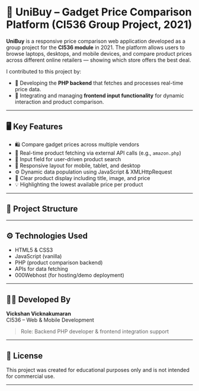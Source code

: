 # 💸 UniBuy – Gadget Price Comparison Platform (CI536 Group Project, 2021)

**UniBuy** is a responsive price comparison web application developed as a group project for the **CI536 module** in 2021. The platform allows users to browse laptops, desktops, and mobile devices, and compare product prices across different online retailers — showing which store offers the best deal.

I contributed to this project by:

- 🔧 Developing the **PHP backend** that fetches and processes real-time price data.
- 🎨 Integrating and managing **frontend input functionality** for dynamic interaction and product comparison.

---

## 🖥️ Key Features

- 🛍 Compare gadget prices across multiple vendors
- 🔁 Real-time product fetching via external API calls (e.g., `amazon.php`)
- 🔎 Input field for user-driven product search
- 📱 Responsive layout for mobile, tablet, and desktop
- ⚙️ Dynamic data population using JavaScript & XMLHttpRequest
- 🧾 Clear product display including title, image, and price
- 💡 Highlighting the lowest available price per product

---

## 📁 Project Structure

---

## ⚙️ Technologies Used

- HTML5 & CSS3  
- JavaScript (vanilla)  
- PHP (product comparison backend)  
- APIs for data fetching  
- 000Webhost (for hosting/demo deployment)

---

## 👨‍💻 Developed By

**Vickshan Vicknakumaran**  
CI536 – Web & Mobile Development  
> Role: Backend PHP developer & frontend integration support

---

## 📃 License

This project was created for educational purposes only and is not intended for commercial use.

---
